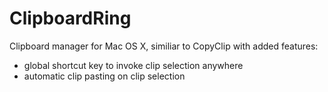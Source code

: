 # ClipboardRing
Clipboard manager for Mac OS X, similiar to CopyClip with added features:
- global shortcut key to invoke clip selection anywhere
- automatic clip pasting on clip selection
